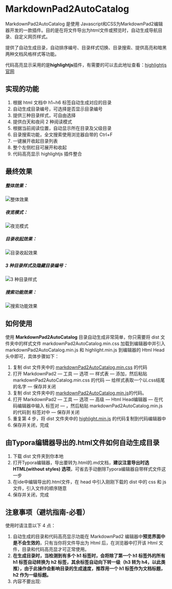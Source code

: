 # MarkdownPad2AutoCatalog 

MarkdownPad2AutoCatalog 是使用 Javascript和CSS为MarkdownPad2编辑器开发的一款插件。目的是在将文件导出为html文件或预览时，自动生成导航目录、自定义网页样式。

提供了自动生成目录，自动排序编号、目录样式切换、目录搜索、提供高亮和暗黑两种文档风格样式等功能。

代码高亮显示采用的是**highlightjs**插件，有需要的可以去此地址查看：[highlightjs官网](https://highlightjs.org "highlightjs")

## 实现的功能

1. 根据 html 文档中 h1~h6 标签自动生成对应的目录
2. 自动生成目录编号，可选择是否显示目录编号
3. 提供三种目录样式，可自由选择
4. 提供白天和夜间 2 种阅读模式
5. 根据当前阅读位置，自动显示所在目录及父级目录
6. 目录搜索功能，全文搜索使用浏览器自带的 Ctrl+F
7. 一键展开收起目录列表
8. 整个左侧栏目可展开和收起
9. 代码高亮显示 highlightjs 插件整合


## 最终效果

##### 整体效果：

![整体效果](https://raw.githubusercontent.com/cayxc/MarkdownPad2AutoCatalog/master/img/mkdac-1.png)

##### 夜览模式：

![夜览模式](https://raw.githubusercontent.com/cayxc/MarkdownPad2AutoCatalog/master/img/mkdac-2.png)

##### 目录收起效果：

![目录收起效果](https://raw.githubusercontent.com/cayxc/MarkdownPad2AutoCatalog/master/img/mkdac-4.png)

##### 3 种目录样式及隐藏目录编号：

![3 种目录样式](https://raw.githubusercontent.com/cayxc/MarkdownPad2AutoCatalog/master/img/mkdac-3.png)

##### 搜索功能效果：

![搜索功能效果](https://raw.githubusercontent.com/cayxc/MarkdownPad2AutoCatalog/master/img/mkdac-5.png)


## 如何使用 

使用 **MarkdownPad2AutoCatalog** 目录自动生成非常简单，你只需要将 dist 文件夹中的样式文件 markdownPad2AutoCatalog.min.css 加载到编辑器中并引入 markdownPad2AutoCatalog.min.js 和 highlight.min.js 到编辑器的 Html Head头中即可，具体步骤如下：

1. 复制 dist 文件夹中的 <u>markdownPad2AutoCatalog.min.css</u> 的代码
2. 打开 MarkdownPad2 — 工具 — 选项 — 样式表 — 添加，然后粘贴 markdownPad2AutoCatalog.min.css 的代码 — 给样式表取一个以.css结尾的名字 — 保存并关闭 
3. 复制 dist 文件夹中的 <u>markdownPad2AutoCatalog.min.js</u>的代码。
4. 打开 MarkdownPad2 — 工具 — 选项 — 高级 — Html Head编辑器 — 在代码编辑器中输入 <script></script> 标签对 — ，然后粘贴 markdownPad2AutoCatalog.min.js 的代码到 <script></script> 标签对中 — 保存并关闭
5. 重复第 4 步，将 dist 文件夹中的 <u>highlight.min.js</u> 的代码复制到代码编辑器中
6. 保存并关闭，完成

## 由Typora编辑器导出的.html文件如何自动生成目录

 1. 下载 dist 文件夹到你本地
 2. 打开Typora编辑器，导出要转为.html的.md文档，**建议注意导出时选 HTML(without styles) 选项**，可省去手动删除Typora编辑器自带样式文件这一步
 3. 在ide中编辑导出的.html文件，在 head 中引入刚刚下载的 dist 中的 css 和 js 文件，引入文件的顺序随意
 4. 保存并关闭，完成

## 注意事项（避坑指南-必看） 

使用时请注意以下 4 点：

1. 自动生成的目录和代码高亮显示功能在 MarkdownPad2 编辑器中**预览界面中是不会生效的**，只有当你将文件导出为 Html 后，在浏览器中打开该 Html 文件，目录和代码高亮显才可正常使用。
2. **在生成目录时，当检测到有多个 h1 标签时，会将除了第一个 h1 标签外的所有 h1 标签自动转换为 h2 标签，其余标签自动向下转一级（h3 转为 h4，以此类推），由于此操作会影响目录的生成速度，推荐用一个 h1 标签作为文档标题，h2 作为一级标题。**
3. 内容不要出现: <script> 标签，否则之后的内容将不会显示。
4. 插入代码的用法：
   1. 使用：< pre >< code class="xxx" >你的代码</ code >< /pre >,xxx是代码类型如：js
   2. 直接在需要设置为代码的内容前面添加空格键，一个空格不够就多来几个空格，直到空格后面的内容变色就可以了，比较方便，我最爱的方式^_^








